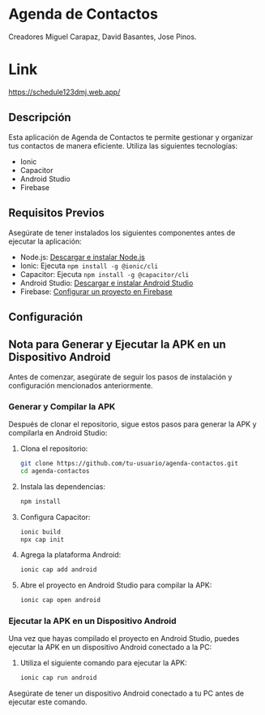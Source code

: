 # Agenda de Contactos
Creadores Miguel Carapaz, David Basantes, Jose Pinos.

# Link
https://schedule123dmj.web.app/

## Descripción

Esta aplicación de Agenda de Contactos te permite gestionar y organizar tus contactos de manera eficiente. Utiliza las siguientes tecnologías:

- Ionic
- Capacitor
- Android Studio
- Firebase

## Requisitos Previos

Asegúrate de tener instalados los siguientes componentes antes de ejecutar la aplicación:

- Node.js: [Descargar e instalar Node.js](https://nodejs.org/)
- Ionic: Ejecuta `npm install -g @ionic/cli`
- Capacitor: Ejecuta `npm install -g @capacitor/cli`
- Android Studio: [Descargar e instalar Android Studio](https://developer.android.com/studio)
- Firebase: [Configurar un proyecto en Firebase](https://console.firebase.google.com/)

## Configuración

## Nota para Generar y Ejecutar la APK en un Dispositivo Android

Antes de comenzar, asegúrate de seguir los pasos de instalación y configuración mencionados anteriormente.

### Generar y Compilar la APK

Después de clonar el repositorio, sigue estos pasos para generar la APK y compilarla en Android Studio:

1. Clona el repositorio:

    ```bash
    git clone https://github.com/tu-usuario/agenda-contactos.git
    cd agenda-contactos
    ```

2. Instala las dependencias:

    ```bash
    npm install
    ```

3. Configura Capacitor:

    ```bash
    ionic build
    npx cap init
    ```

4. Agrega la plataforma Android:

    ```bash
    ionic cap add android
    ```

5. Abre el proyecto en Android Studio para compilar la APK:

    ```bash
    ionic cap open android
    ```

### Ejecutar la APK en un Dispositivo Android

Una vez que hayas compilado el proyecto en Android Studio, puedes ejecutar la APK en un dispositivo Android conectado a la PC:

1. Utiliza el siguiente comando para ejecutar la APK:

    ```bash
    ionic cap run android
    ```

Asegúrate de tener un dispositivo Android conectado a tu PC antes de ejecutar este comando.
